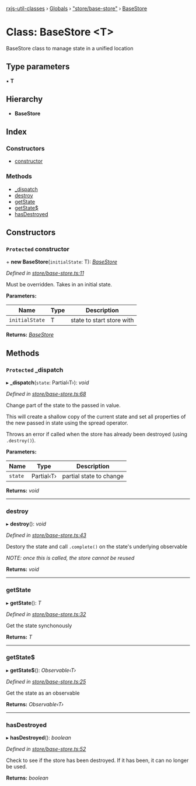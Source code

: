 [rxjs-util-classes](../README.md) › [Globals](../globals.md) › ["store/base-store"](../modules/_store_base_store_.md) › [BaseStore](_store_base_store_.basestore.md)

# Class: BaseStore <**T**>

BaseStore class to manage state in a unified location

## Type parameters

▪ **T**

## Hierarchy

* **BaseStore**

## Index

### Constructors

* [constructor](_store_base_store_.basestore.md#protected-constructor)

### Methods

* [_dispatch](_store_base_store_.basestore.md#protected-_dispatch)
* [destroy](_store_base_store_.basestore.md#destroy)
* [getState](_store_base_store_.basestore.md#getstate)
* [getState$](_store_base_store_.basestore.md#getstate)
* [hasDestroyed](_store_base_store_.basestore.md#hasdestroyed)

## Constructors

### `Protected` constructor

\+ **new BaseStore**(`initialState`: T): *[BaseStore](_store_base_store_.basestore.md)*

*Defined in [store/base-store.ts:11](https://github.com/djhouseknecht/rxjs-util-classes/blob/2877608/src/store/base-store.ts#L11)*

Must be overridden. Takes in an initial state.

**Parameters:**

Name | Type | Description |
------ | ------ | ------ |
`initialState` | T | state to start store with  |

**Returns:** *[BaseStore](_store_base_store_.basestore.md)*

## Methods

### `Protected` _dispatch

▸ **_dispatch**(`state`: Partial‹T›): *void*

*Defined in [store/base-store.ts:68](https://github.com/djhouseknecht/rxjs-util-classes/blob/2877608/src/store/base-store.ts#L68)*

Change part of the state to the passed in value.

This will create a shallow copy of the current state
 and set all properties of the new passed in state
 using the spread operator.

Throws an error if called when the store has already
 been destroyed (using `.destroy()`).

**Parameters:**

Name | Type | Description |
------ | ------ | ------ |
`state` | Partial‹T› | partial state to change  |

**Returns:** *void*

___

###  destroy

▸ **destroy**(): *void*

*Defined in [store/base-store.ts:43](https://github.com/djhouseknecht/rxjs-util-classes/blob/2877608/src/store/base-store.ts#L43)*

Destory the state and call `.complete()` on
 the state's underlying observable

_NOTE: once this is called, the store cannot_
 _be reused_

**Returns:** *void*

___

###  getState

▸ **getState**(): *T*

*Defined in [store/base-store.ts:32](https://github.com/djhouseknecht/rxjs-util-classes/blob/2877608/src/store/base-store.ts#L32)*

Get the state synchonously

**Returns:** *T*

___

###  getState$

▸ **getState$**(): *Observable‹T›*

*Defined in [store/base-store.ts:25](https://github.com/djhouseknecht/rxjs-util-classes/blob/2877608/src/store/base-store.ts#L25)*

Get the state as an observable

**Returns:** *Observable‹T›*

___

###  hasDestroyed

▸ **hasDestroyed**(): *boolean*

*Defined in [store/base-store.ts:52](https://github.com/djhouseknecht/rxjs-util-classes/blob/2877608/src/store/base-store.ts#L52)*

Check to see if the store has been destroyed.
 If it has been, it can no longer be used.

**Returns:** *boolean*

